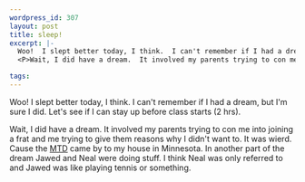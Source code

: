 ```yaml
--- 
wordpress_id: 307
layout: post
title: sleep!
excerpt: |-
  Woo!  I slept better today, I think.  I can't remember if I had a dream, but I'm sure I did.  Let's see if I can stay up before class starts (2 hrs).
  <P>Wait, I did have a dream.  It involved my parents trying to con me into joining a frat and me trying to give them reasons why I didn't want to.  It was wierd.  Cause the <A HREF='http://www.cumtd.com/'>MTD</A> came by to my house in Minnesota.  In another part of the dream Jawed and Neal were doing stuff.  I think Neal was only referred to and Jawed was like playing tennis or something.

tags: 
---
```


Woo!  I slept better today, I think.  I can't remember if I had a dream, but I'm sure I did.  Let's see if I can stay up before class starts (2 hrs).
<P>Wait, I did have a dream.  It involved my parents trying to con me into joining a frat and me trying to give them reasons why I didn't want to.  It was wierd.  Cause the <A HREF='http://www.cumtd.com/'>MTD</A> came by to my house in Minnesota.  In another part of the dream Jawed and Neal were doing stuff.  I think Neal was only referred to and Jawed was like playing tennis or something.
